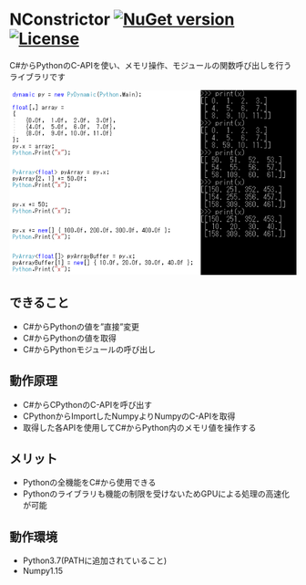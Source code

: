 # NConstrictor [![NuGet version](https://badge.fury.io/nu/NConstrictor.svg)](https://badge.fury.io/nu/NConstrictor)[![License](https://img.shields.io/badge/License-Apache%202.0-blue.svg)](https://opensource.org/licenses/Apache-2.0)
C#からPythonのC-APIを使い、メモリ操作、モジュールの関数呼び出しを行うライブラリです

![Sample](https://github.com/harujoh/NConstrictor/blob/Images/top.png)

## できること
- C#からPythonの値を”直接”変更
- C#からPythonの値を取得
- C#からPythonモジュールの呼び出し

## 動作原理
- C#からCPythonのC-APIを呼び出す
- CPythonからImportしたNumpyよりNumpyのC-APIを取得
- 取得した各APIを使用してC#からPython内のメモリ値を操作する

## メリット
- Pythonの全機能をC#から使用できる
- Pythonのライブラリも機能の制限を受けないためGPUによる処理の高速化が可能

## 動作環境
- Python3.7(PATHに追加されていること)
- Numpy1.15
